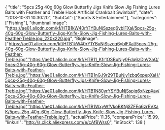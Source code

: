 {
	"title": "5pcs 25g 40g 60g Glow Butterfly Jigs Knife Slow Jig Fishing Lures Baits with Feather and Treble Hook Artificial Crankbait Swimbait",
	"date": "2018-10-31 10:30:20",
	"SubCat": ["Sports & Entertainment"],
	"categories": ["Fishing"],
	"thumbnailImage": "https://ae01.alicdn.com/kf/HTB1kW40rY1YBuNjSszeq6yblFXaI/5pcs-25g-40g-60g-Glow-Butterfly-Jigs-Knife-Slow-Jig-Fishing-Lures-Baits-with-Feather-Treble.jpg_220x220.jpg",
	"BigImage": ["https://ae01.alicdn.com/kf/HTB1kW40rY1YBuNjSszeq6yblFXaI/5pcs-25g-40g-60g-Glow-Butterfly-Jigs-Knife-Slow-Jig-Fishing-Lures-Baits-with-Feather-Treble.jpg","https://ae01.alicdn.com/kf/HTB11_Kfr1OSBuNjy0Fdq6zDnVXaQ/5pcs-25g-40g-60g-Glow-Butterfly-Jigs-Knife-Slow-Jig-Fishing-Lures-Baits-with-Feather-Treble.jpg","https://ae01.alicdn.com/kf/HTB1nGJ9r29TBuNjy1zbq6xpepXaH/5pcs-25g-40g-60g-Glow-Butterfly-Jigs-Knife-Slow-Jig-Fishing-Lures-Baits-with-Feather-Treble.jpg","https://ae01.alicdn.com/kf/HTB1N80yrYSYBuNjSspiq6xNzpXav/5pcs-25g-40g-60g-Glow-Butterfly-Jigs-Knife-Slow-Jig-Fishing-Lures-Baits-with-Feather-Treble.jpg","https://ae01.alicdn.com/kf/HTB1WxyWfVkoBKNjSZFEq6zrEVXaK/5pcs-25g-40g-60g-Glow-Butterfly-Jigs-Knife-Slow-Jig-Fishing-Lures-Baits-with-Feather-Treble.jpg"],
	"actualPrice": 11.35,
	"comparePrice": 15.99,
	"linkurl": "http://s.click.aliexpress.com/e/cAfBWss0",
	"inStock": 138
}
